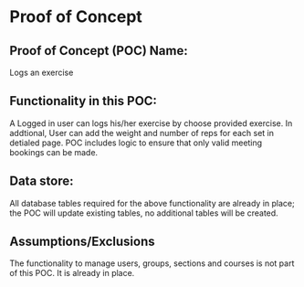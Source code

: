 # Proof of Concept

## Proof of Concept (POC) Name:
Logs an exercise


## Functionality in this POC:
A Logged in user can logs his/her exercise by choose provided exercise. In addtional, User can add the weight and number of reps for each set in detialed page.  POC includes logic to ensure that only valid meeting bookings can be made.

## Data store:
All database tables required for the above functionality are already in place; the POC will update existing tables, no additional tables will be created.

## Assumptions/Exclusions
The functionality to manage users, groups, sections and courses is not part of this POC. It is already in place.
